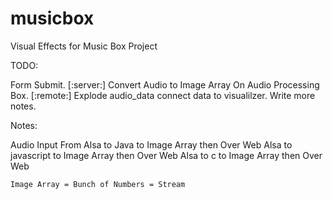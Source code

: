 # musicbox
Visual Effects for Music Box Project

TODO:

  Form Submit.
  [:server:] Convert Audio to Image Array On Audio Processing Box.
  [:remote:] Explode audio\_data connect data to visualilzer.
  Write more notes.

Notes:

  Audio Input From
    Alsa to Java       to Image Array then Over Web
    Alsa to javascript to Image Array then Over Web
    Alsa to c          to Image Array then Over Web

    Image Array = Bunch of Numbers = Stream


